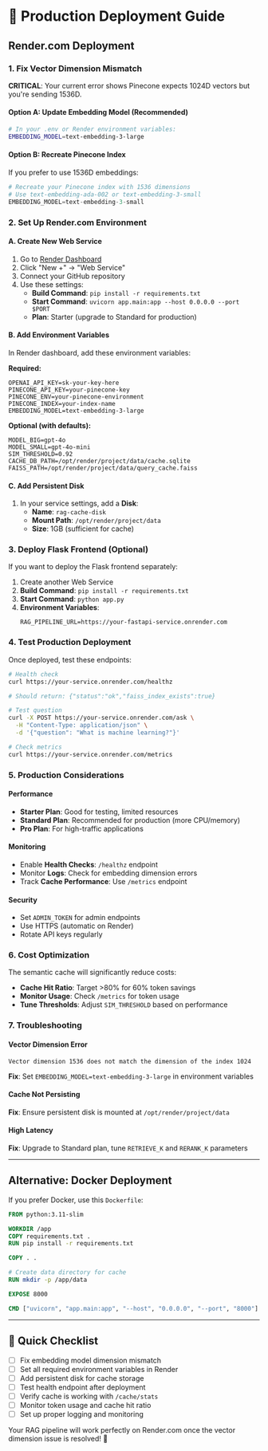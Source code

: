 # 🚀 Production Deployment Guide

## Render.com Deployment

### 1. Fix Vector Dimension Mismatch

**CRITICAL**: Your current error shows Pinecone expects 1024D vectors but you're sending 1536D.

#### Option A: Update Embedding Model (Recommended)
```bash
# In your .env or Render environment variables:
EMBEDDING_MODEL=text-embedding-3-large
```

#### Option B: Recreate Pinecone Index  
If you prefer to use 1536D embeddings:
```python
# Recreate your Pinecone index with 1536 dimensions
# Use text-embedding-ada-002 or text-embedding-3-small
EMBEDDING_MODEL=text-embedding-3-small
```

### 2. Set Up Render.com Environment

#### A. Create New Web Service
1. Go to [Render Dashboard](https://dashboard.render.com)
2. Click "New +" → "Web Service"
3. Connect your GitHub repository
4. Use these settings:
   - **Build Command**: `pip install -r requirements.txt`
   - **Start Command**: `uvicorn app.main:app --host 0.0.0.0 --port $PORT`
   - **Plan**: Starter (upgrade to Standard for production)

#### B. Add Environment Variables
In Render dashboard, add these environment variables:

**Required:**
```
OPENAI_API_KEY=sk-your-key-here
PINECONE_API_KEY=your-pinecone-key
PINECONE_ENV=your-pinecone-environment  
PINECONE_INDEX=your-index-name
EMBEDDING_MODEL=text-embedding-3-large
```

**Optional (with defaults):**
```
MODEL_BIG=gpt-4o
MODEL_SMALL=gpt-4o-mini
SIM_THRESHOLD=0.92
CACHE_DB_PATH=/opt/render/project/data/cache.sqlite
FAISS_PATH=/opt/render/project/data/query_cache.faiss
```

#### C. Add Persistent Disk
1. In your service settings, add a **Disk**:
   - **Name**: `rag-cache-disk`
   - **Mount Path**: `/opt/render/project/data`
   - **Size**: 1GB (sufficient for cache)

### 3. Deploy Flask Frontend (Optional)

If you want to deploy the Flask frontend separately:

1. Create another Web Service
2. **Build Command**: `pip install -r requirements.txt`
3. **Start Command**: `python app.py`
4. **Environment Variables**:
   ```
   RAG_PIPELINE_URL=https://your-fastapi-service.onrender.com
   ```

### 4. Test Production Deployment

Once deployed, test these endpoints:

```bash
# Health check
curl https://your-service.onrender.com/healthz

# Should return: {"status":"ok","faiss_index_exists":true}

# Test question
curl -X POST https://your-service.onrender.com/ask \
  -H "Content-Type: application/json" \
  -d '{"question": "What is machine learning?"}'

# Check metrics  
curl https://your-service.onrender.com/metrics
```

### 5. Production Considerations

#### Performance
- **Starter Plan**: Good for testing, limited resources
- **Standard Plan**: Recommended for production (more CPU/memory)
- **Pro Plan**: For high-traffic applications

#### Monitoring
- Enable **Health Checks**: `/healthz` endpoint
- Monitor **Logs**: Check for embedding dimension errors
- Track **Cache Performance**: Use `/metrics` endpoint

#### Security
- Set `ADMIN_TOKEN` for admin endpoints
- Use HTTPS (automatic on Render)
- Rotate API keys regularly

### 6. Cost Optimization

The semantic cache will significantly reduce costs:
- **Cache Hit Ratio**: Target >80% for 60% token savings
- **Monitor Usage**: Check `/metrics` for token usage
- **Tune Thresholds**: Adjust `SIM_THRESHOLD` based on performance

### 7. Troubleshooting

#### Vector Dimension Error
```
Vector dimension 1536 does not match the dimension of the index 1024
```
**Fix**: Set `EMBEDDING_MODEL=text-embedding-3-large` in environment variables

#### Cache Not Persisting
**Fix**: Ensure persistent disk is mounted at `/opt/render/project/data`

#### High Latency
**Fix**: Upgrade to Standard plan, tune `RETRIEVE_K` and `RERANK_K` parameters

---

## Alternative: Docker Deployment

If you prefer Docker, use this `Dockerfile`:

```dockerfile
FROM python:3.11-slim

WORKDIR /app
COPY requirements.txt .
RUN pip install -r requirements.txt

COPY . .

# Create data directory for cache
RUN mkdir -p /app/data

EXPOSE 8000

CMD ["uvicorn", "app.main:app", "--host", "0.0.0.0", "--port", "8000"]
```

---

## 🎯 Quick Checklist

- [ ] Fix embedding model dimension mismatch
- [ ] Set all required environment variables in Render
- [ ] Add persistent disk for cache storage
- [ ] Test health endpoint after deployment
- [ ] Verify cache is working with `/cache/stats`
- [ ] Monitor token usage and cache hit ratio
- [ ] Set up proper logging and monitoring

Your RAG pipeline will work perfectly on Render.com once the vector dimension issue is resolved! 🚀
